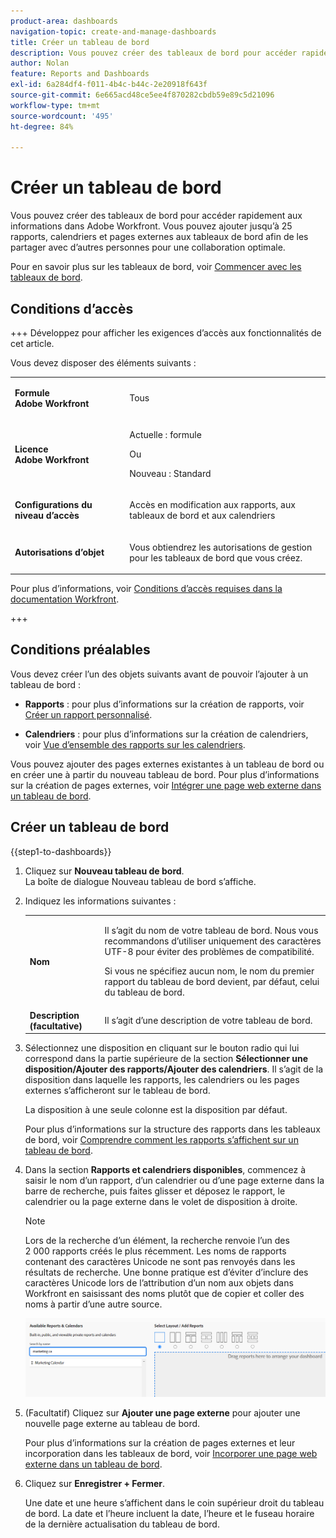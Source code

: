 ```yaml
---
product-area: dashboards
navigation-topic: create-and-manage-dashboards
title: Créer un tableau de bord
description: Vous pouvez créer des tableaux de bord pour accéder rapidement aux informations dans Adobe Workfront. Des rapports, des calendriers et des pages externes peuvent être ajoutés aux tableaux de bord que vous pouvez partager avec d’autres personnes pour une collaboration optimale.
author: Nolan
feature: Reports and Dashboards
exl-id: 6a284df4-f011-4b4c-b44c-2e20918f643f
source-git-commit: 6e665acd48ce5ee4f870282cbdb59e89c5d21096
workflow-type: tm+mt
source-wordcount: '495'
ht-degree: 84%

---
```


# Créer un tableau de bord

<!--Audited: 01/2025-->

Vous pouvez créer des tableaux de bord pour accéder rapidement aux informations dans Adobe Workfront. Vous pouvez ajouter jusqu’à 25 rapports, calendriers et pages externes aux tableaux de bord afin de les partager avec d’autres personnes pour une collaboration optimale.

Pour en savoir plus sur les tableaux de bord, voir [Commencer avec les tableaux de bord](../../../reports-and-dashboards/dashboards/understanding-dashboards/get-started-dashboards.md).

## Conditions d’accès

+++ Développez pour afficher les exigences d’accès aux fonctionnalités de cet article.

Vous devez disposer des éléments suivants :

<table style="table-layout:auto">
 <col> 
 </col> 
 <col> 
 </col> 
 <tbody> 
  <tr> 
   <td> <p><strong>Formule Adobe Workfront</strong></p> </td> 
   <td>Tous</td> 
  </tr> 
  <tr> 
   <td> <p><strong>Licence Adobe Workfront</strong></p> </td> 
   <td> <p>Actuelle : formule </p>
   Ou
   <p>Nouveau : Standard </p> </td> 
  </tr> 
  <tr> 
   <td><strong>Configurations du niveau d’accès</strong> </td> 
   <td> <p>Accès en modification aux rapports, aux tableaux de bord et aux calendriers</p> </td> 
  </tr> 
  <tr> 
   <td> <p><strong>Autorisations d’objet</strong> </p> </td> 
   <td> <p>Vous obtiendrez les autorisations de gestion pour les tableaux de bord que vous créez.</p> </td> 
  </tr> 
 </tbody> 
</table>

Pour plus d’informations, voir [Conditions d’accès requises dans la documentation Workfront](/help/quicksilver/administration-and-setup/add-users/access-levels-and-object-permissions/access-level-requirements-in-documentation.md).

+++

## Conditions préalables

Vous devez créer l’un des objets suivants avant de pouvoir l’ajouter à un tableau de bord :

* **Rapports** : pour plus d’informations sur la création de rapports, voir [Créer un rapport personnalisé](../../../reports-and-dashboards/reports/creating-and-managing-reports/create-custom-report.md).

* **Calendriers** : pour plus d’informations sur la création de calendriers, voir [Vue d’ensemble des rapports sur les calendriers](../../../reports-and-dashboards/reports/calendars/calendar-reports-overview.md).

Vous pouvez ajouter des pages externes existantes à un tableau de bord ou en créer une à partir du nouveau tableau de bord. Pour plus d’informations sur la création de pages externes, voir [Intégrer une page web externe dans un tableau de bord](../../../reports-and-dashboards/dashboards/creating-and-managing-dashboards/embed-external-web-page-dashboard.md).

## Créer un tableau de bord

{{step1-to-dashboards}}

1. Cliquez sur **Nouveau tableau de bord**.\
   La boîte de dialogue Nouveau tableau de bord s’affiche.

1. Indiquez les informations suivantes :

   <table style="table-layout:auto">
    <col>
    <col>
    <tbody>
     <tr>
      <td role="rowheader"><strong>Nom</strong></td>
      <td><p>Il s’agit du nom de votre tableau de bord. Nous vous recommandons d’utiliser uniquement des caractères UTF-8 pour éviter des problèmes de compatibilité.</p><p>Si vous ne spécifiez aucun nom, le nom du premier rapport du tableau de bord devient, par défaut, celui du tableau de bord.</p></td>
     </tr>
     <tr>
      <td role="rowheader"><strong>Description (facultative)</strong></td>
      <td>Il s’agit d’une description de votre tableau de bord.</td>
     </tr>
    </tbody>
   </table>

1. Sélectionnez une disposition en cliquant sur le bouton radio qui lui correspond dans la partie supérieure de la section **Sélectionner une disposition/Ajouter des rapports/Ajouter des calendriers**. Il s’agit de la disposition dans laquelle les rapports, les calendriers ou les pages externes s’afficheront sur le tableau de bord.

   La disposition à une seule colonne est la disposition par défaut.

   Pour plus d’informations sur la structure des rapports dans les tableaux de bord, voir [Comprendre comment les rapports s’affichent sur un tableau de bord](../../../reports-and-dashboards/dashboards/understanding-dashboards/understand-how-reports-display-dashboard.md).

   <!--
   Consider adding the information from this article above here, at some point, instead of linking to it.)
   -->

1. Dans la section **Rapports et calendriers disponibles**, commencez à saisir le nom d’un rapport, d’un calendrier ou d’une page externe dans la barre de recherche, puis faites glisser et déposez le rapport, le calendrier ou la page externe dans le volet de disposition à droite.

   >[!NOTE]
   >
   >Lors de la recherche d’un élément, la recherche renvoie l’un des 2 000 rapports créés le plus récemment. Les noms de rapports contenant des caractères Unicode ne sont pas renvoyés dans les résultats de recherche. Une bonne pratique est d’éviter d’inclure des caractères Unicode lors de l’attribution d’un nom aux objets dans Workfront en saisissant des noms plutôt que de copier et coller des noms à partir d’une autre source.

   ![Rechercher des rapports](assets/unshimmed-dashboard-ui.png)

1. (Facultatif) Cliquez sur **Ajouter une page externe** pour ajouter une nouvelle page externe au tableau de bord.

   Pour plus d’informations sur la création de pages externes et leur incorporation dans les tableaux de bord, voir [Incorporer une page web externe dans un tableau de bord](../../../reports-and-dashboards/dashboards/creating-and-managing-dashboards/embed-external-web-page-dashboard.md).

1. Cliquez sur **Enregistrer + Fermer**.

   Une date et une heure s’affichent dans le coin supérieur droit du tableau de bord. La date et l’heure incluent la date, l’heure et le fuseau horaire de la dernière actualisation du tableau de bord.
